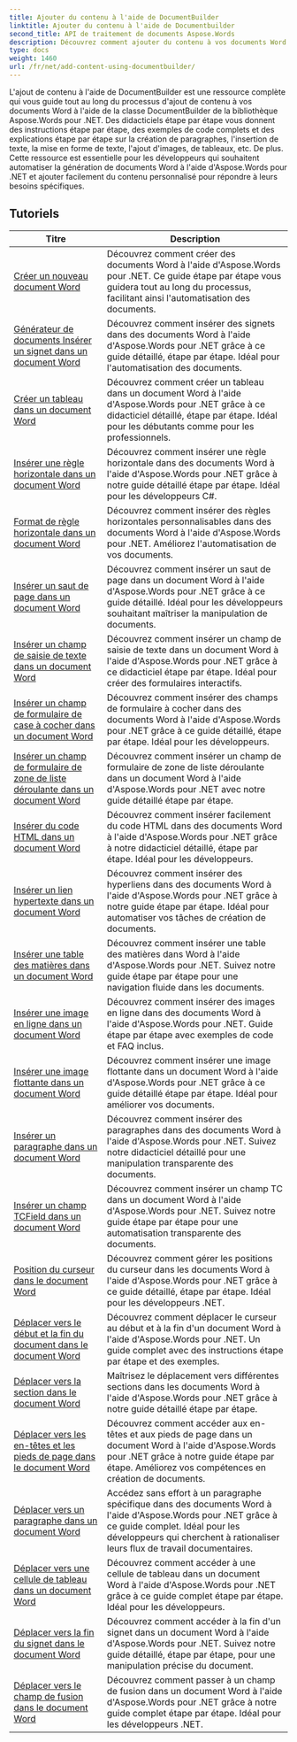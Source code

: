 ```yaml
---
title: Ajouter du contenu à l'aide de DocumentBuilder
linktitle: Ajouter du contenu à l'aide de Documentbuilder
second_title: API de traitement de documents Aspose.Words
description: Découvrez comment ajouter du contenu à vos documents Word à l'aide de DocumentBuilder avec Aspose.Words pour .NET. Tutoriels pratiques avec des exemples de code détaillés.
type: docs
weight: 1460
url: /fr/net/add-content-using-documentbuilder/
---
```


L'ajout de contenu à l'aide de DocumentBuilder est une ressource complète qui vous guide tout au long du processus d'ajout de contenu à vos documents Word à l'aide de la classe DocumentBuilder de la bibliothèque Aspose.Words pour .NET. Des didacticiels étape par étape vous donnent des instructions étape par étape, des exemples de code complets et des explications étape par étape sur la création de paragraphes, l'insertion de texte, la mise en forme de texte, l'ajout d'images, de tableaux, etc. De plus. Cette ressource est essentielle pour les développeurs qui souhaitent automatiser la génération de documents Word à l'aide d'Aspose.Words pour .NET et ajouter facilement du contenu personnalisé pour répondre à leurs besoins spécifiques.

 ## Tutoriels
| Titre | Description |
| --- | --- |
| [Créer un nouveau document Word](./create-new-document/) | Découvrez comment créer des documents Word à l'aide d'Aspose.Words pour .NET. Ce guide étape par étape vous guidera tout au long du processus, facilitant ainsi l'automatisation des documents. |
| [Générateur de documents Insérer un signet dans un document Word](./document-builder-insert-bookmark/) | Découvrez comment insérer des signets dans des documents Word à l'aide d'Aspose.Words pour .NET grâce à ce guide détaillé, étape par étape. Idéal pour l'automatisation des documents. |
| [Créer un tableau dans un document Word](./build-table/) | Découvrez comment créer un tableau dans un document Word à l'aide d'Aspose.Words pour .NET grâce à ce didacticiel détaillé, étape par étape. Idéal pour les débutants comme pour les professionnels. |
| [Insérer une règle horizontale dans un document Word](./insert-horizontal-rule/) | Découvrez comment insérer une règle horizontale dans des documents Word à l'aide d'Aspose.Words pour .NET grâce à notre guide détaillé étape par étape. Idéal pour les développeurs C#. |
| [Format de règle horizontale dans un document Word](./horizontal-rule-format/) | Découvrez comment insérer des règles horizontales personnalisables dans des documents Word à l'aide d'Aspose.Words pour .NET. Améliorez l'automatisation de vos documents. |
| [Insérer un saut de page dans un document Word](./insert-break/) | Découvrez comment insérer un saut de page dans un document Word à l'aide d'Aspose.Words pour .NET grâce à ce guide détaillé. Idéal pour les développeurs souhaitant maîtriser la manipulation de documents. |
| [Insérer un champ de saisie de texte dans un document Word](./insert-text-input-form-field/) | Découvrez comment insérer un champ de saisie de texte dans un document Word à l'aide d'Aspose.Words pour .NET grâce à ce didacticiel étape par étape. Idéal pour créer des formulaires interactifs. |
| [Insérer un champ de formulaire de case à cocher dans un document Word](./insert-check-box-form-field/) | Découvrez comment insérer des champs de formulaire à cocher dans des documents Word à l'aide d'Aspose.Words pour .NET grâce à ce guide détaillé, étape par étape. Idéal pour les développeurs. |
| [Insérer un champ de formulaire de zone de liste déroulante dans un document Word](./insert-combo-box-form-field/) | Découvrez comment insérer un champ de formulaire de zone de liste déroulante dans un document Word à l'aide d'Aspose.Words pour .NET avec notre guide détaillé étape par étape. |
| [Insérer du code HTML dans un document Word](./insert-html/) | Découvrez comment insérer facilement du code HTML dans des documents Word à l'aide d'Aspose.Words pour .NET grâce à notre didacticiel détaillé, étape par étape. Idéal pour les développeurs. |
| [Insérer un lien hypertexte dans un document Word](./insert-hyperlink/) | Découvrez comment insérer des hyperliens dans des documents Word à l'aide d'Aspose.Words pour .NET grâce à notre guide étape par étape. Idéal pour automatiser vos tâches de création de documents. |
| [Insérer une table des matières dans un document Word](./insert-table-of-contents/) | Découvrez comment insérer une table des matières dans Word à l'aide d'Aspose.Words pour .NET. Suivez notre guide étape par étape pour une navigation fluide dans les documents. |
| [Insérer une image en ligne dans un document Word](./insert-inline-image/) | Découvrez comment insérer des images en ligne dans des documents Word à l'aide d'Aspose.Words pour .NET. Guide étape par étape avec exemples de code et FAQ inclus. |
| [Insérer une image flottante dans un document Word](./insert-floating-image/) | Découvrez comment insérer une image flottante dans un document Word à l'aide d'Aspose.Words pour .NET grâce à ce guide détaillé étape par étape. Idéal pour améliorer vos documents. |
| [Insérer un paragraphe dans un document Word](./insert-paragraph/) | Découvrez comment insérer des paragraphes dans des documents Word à l'aide d'Aspose.Words pour .NET. Suivez notre didacticiel détaillé pour une manipulation transparente des documents. |
| [Insérer un champ TCField dans un document Word](./insert-tcfield/) | Découvrez comment insérer un champ TC dans un document Word à l'aide d'Aspose.Words pour .NET. Suivez notre guide étape par étape pour une automatisation transparente des documents. |
| [Position du curseur dans le document Word](./cursor-position/) | Découvrez comment gérer les positions du curseur dans les documents Word à l'aide d'Aspose.Words pour .NET grâce à ce guide détaillé, étape par étape. Idéal pour les développeurs .NET. |
| [Déplacer vers le début et la fin du document dans le document Word](./move-to-document-start-end/) | Découvrez comment déplacer le curseur au début et à la fin d'un document Word à l'aide d'Aspose.Words pour .NET. Un guide complet avec des instructions étape par étape et des exemples. |
| [Déplacer vers la section dans le document Word](./move-to-section/) | Maîtrisez le déplacement vers différentes sections dans les documents Word à l'aide d'Aspose.Words pour .NET grâce à notre guide détaillé étape par étape. |
| [Déplacer vers les en-têtes et les pieds de page dans le document Word](./move-to-headers-footers/) | Découvrez comment accéder aux en-têtes et aux pieds de page dans un document Word à l'aide d'Aspose.Words pour .NET grâce à notre guide étape par étape. Améliorez vos compétences en création de documents. |
| [Déplacer vers un paragraphe dans un document Word](./move-to-paragraph/) | Accédez sans effort à un paragraphe spécifique dans des documents Word à l'aide d'Aspose.Words pour .NET grâce à ce guide complet. Idéal pour les développeurs qui cherchent à rationaliser leurs flux de travail documentaires. |
| [Déplacer vers une cellule de tableau dans un document Word](./move-to-table-cell/) | Découvrez comment accéder à une cellule de tableau dans un document Word à l'aide d'Aspose.Words pour .NET grâce à ce guide complet étape par étape. Idéal pour les développeurs. |
| [Déplacer vers la fin du signet dans le document Word](./move-to-bookmark-end/) | Découvrez comment accéder à la fin d'un signet dans un document Word à l'aide d'Aspose.Words pour .NET. Suivez notre guide détaillé, étape par étape, pour une manipulation précise du document. |
| [Déplacer vers le champ de fusion dans le document Word](./move-to-merge-field/) | Découvrez comment passer à un champ de fusion dans un document Word à l'aide d'Aspose.Words pour .NET grâce à notre guide complet étape par étape. Idéal pour les développeurs .NET. |